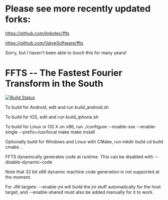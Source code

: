 # Please see more recently updated forks:

https://github.com/linkotec/ffts

https://github.com/ValveSoftware/ffts 

Sorry, but I haven't been able to touch this for many years!

# FFTS -- The Fastest Fourier Transform in the South

[![Build Status](https://travis-ci.org/linkotec/ffts.svg?branch=master)](https://travis-ci.org/linkotec/ffts)

To build for Android, edit and run build_android.sh

To build for iOS, edit and run build_iphone.sh 

To build for Linux or OS X on x86, run 
  ./configure --enable-sse --enable-single --prefix=/usr/local
  make
  make install

Optionally build for Windows and Linux with CMake, run
  mkdir build
  cd build
  cmake ..
  
FFTS dynamically generates code at runtime. This can be disabled with 
--disable-dynamic-code

Note that 32 bit x86 dynamic machine code generation is not supported at the moment.

For JNI targets: --enable-jni will build the jni stuff automatically for
the host target, and --enable-shared must also be added manually for it to
work.

